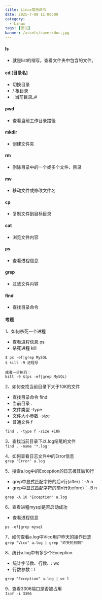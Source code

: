 ```yaml
---
title: Linux常用命令
date: 2025-7-08 11:00:00
category:
  - Linux
tags: [面试]
banner: /assets/cover/doc.jpg
---
```


#### ls  
- 就是list的缩写，查看文件夹中包含的文件。

#### cd [目录名]  
- 切换目录
- / 根目录
- . 当前目录_# 

#### pwd
- 查看当前工作目录路径

#### mkdir
- 创建文件夹

#### rm
- 删除目录中的一个或多个文件、目录

#### mv
- 移动文件或修改文件名

#### cp
- 复制文件到目标目录

#### cat
- 浏览文件内容

#### ps
- 查看进程信息

#### grep
- 过滤文件内容

#### find
- 查找目录命令


#### 考题
1、如何杀死一个进程
- 查看进程信息 ps
- 杀死进程 kill
```
$ ps -ef|grep MySQL
$ kill -9 进程号

或者一步执行：
kill -9 $(ps -ef|grep MySQL)
```

2、如何查找当前目录下大于10K的文件
- 查找目录命令 find
- 当前目录 .
- 文件类型 -type
- 文件大小参数 -size
- 普通文件 f

`find . -type f -size +10k`

3、查找当前目录下以.log结尾的文件  
`find . -name '*.log'`

4、如何查看日志文件中的Error信息  
`grep 'Error' a.log`

5、搜索a.log中的Exception的日志极其后10行
- grep中显式匹配字符的后n行(after)：-A n 
- grep中显式匹配字符的前n行(before)：-B n

`grep -A 10 "Exception" a.log`

6、查看进程mysql是否启动成功  
- 查看进程信息  

`ps -ef|grep mysql`

7、如何查看a.log中Vico用户昨天的操作日志  
`grep "Vico" a.log | grep "昨天的日期"`

8、统计a.log中有多少个Exception
- 统计字节数、行数、：wc
- 行数参数：l

`grep "Exception" a.log | wc l`

9、查看3306端口是否被占用  
`Isof -i 3306`


